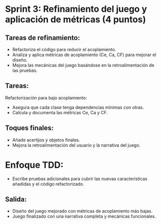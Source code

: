 # Sprint 3: Refinamiento del juego y aplicación de métricas (4 puntos)
## Tareas de refinamiento:
- Refactoriza el código para reducir el acoplamiento.
- Analiza y aplica métricas de acoplamiento (Ce, Ca, CF) para mejorar el diseño.
- Mejora las mecánicas del juego basándose en la retroalimentación de las pruebas.

## Tareas:
Refactorización para bajo acoplamiento:
- Asegura que cada clase tenga dependencias mínimas con otras.
- Calcula y documenta las métricas Ce, Ca y CF.
## Toques finales:
- Añade acertijos y objetos finales. 
- Mejora la retroalimentación del usuario y la narrativa del juego.
# Enfoque TDD:
- Escribe pruebas adicionales para cubrir las nuevas características añadidas y el código
refactorizado.
## Salida:
- Diseño del juego mejorado con métricas de acoplamiento más bajas. 
- Juego finalizado con una narrativa completa y mecánicas funcionales.
